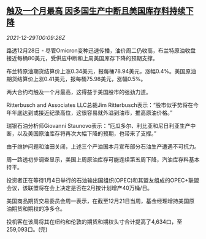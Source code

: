 <!--1640737862000-->
[触及一个月最高 因多国生产中断且美国库存料持续下降](https://cn.reuters.com/article/oil-close-1228-tues-idCNKBS2J800D)
------

<div><i>2021-12-29T00:09:26Z</i></div><p>路透12月28日 - 尽管Omicron变种迅速传播，油价周二仍收高，布兰特原油收盘接近每桶80美元，受供应中断和上周美国库存下降的预期支撑。</p><p>布兰特原油期货结算价上涨0.34美元，报每桶78.94美元，涨幅0.4%。美国原油期货结算价上涨0.41美元，报每桶75.98美元，涨幅0.5%。</p><p>两大合约均触及一个月最高，这得益于美国股市的强劲力道。</p><p>Ritterbusch and Associates LLC总裁Jim Ritterbusch表示：“股市似乎势将在今年年底达到或接近纪录高位，这很容易就外溢到油市，推高原油价格。”</p><p>瑞银石油分析师Giovanni Staunovo表示：“厄瓜多尔、利比亚和尼日利亚生产中断，以及美国原油库存将再次大幅下降的预期，也带来了支撑。”</p><p>由于维护问题和油田关闭，上述三个产油国本月宣布部分石油生产遭遇不可抗力。</p><p>周一路透初步调查显示，美国上周原油库存可能连续第五周下降，汽油库存料基本持平。</p><p>投资者正在等待1月4日举行的石油输出国组织(OPEC)和其盟友组成的OPEC+联盟会议，该联盟将在会上决定是否在2月按计划增产40万桶/日。</p><p>美国商品期货交易委员会周一表示，在截至12月21日当周，基金经理增持美国原油期货和期权的净多仓。</p><p>投机客在该周将其在纽约和伦敦的期货和期权头寸合计提高了4,634口，至259,093口。(完)</p>
